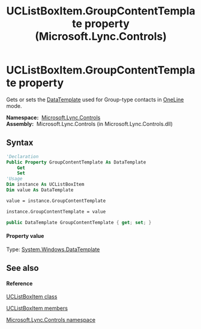 ﻿---
title: UCListBoxItem.GroupContentTemplate property  (Microsoft.Lync.Controls)
TOCTitle: 'GroupContentTemplate property '
ms:assetid: P:Microsoft.Lync.Controls.UCListBoxItem.GroupContentTemplate_DI_3_UC_OCS14MrefLyncWPF
ms:mtpsurl: https://msdn.microsoft.com/en-us/library/microsoft.lync.controls.uclistboxitem.groupcontenttemplate_di_3_uc_ocs14mreflyncwpf(v=office.15)
ms:contentKeyID: 48597335
ms.date: 07/28/2014
mtps_version: v=office.15
f1_keywords:
- Microsoft.Lync.Controls.UCListBoxItem.GroupContentTemplate
dev_langs:
- CSharp
- JScript
- VB
- other
---

# UCListBoxItem.GroupContentTemplate property

Gets or sets the [DataTemplate](http://msdn2.microsoft.com/en-us/library/ms589297) used for Group-type contacts in [OneLine](contactlayoutoption-enumeration-microsoft-lync-controls_1.md) mode.

**Namespace:**  [Microsoft.Lync.Controls](microsoft-lync-controls-namespace_1.md)  
**Assembly:**  Microsoft.Lync.Controls (in Microsoft.Lync.Controls.dll)

## Syntax

``` vb
'Declaration
Public Property GroupContentTemplate As DataTemplate
    Get
    Set
'Usage
Dim instance As UCListBoxItem
Dim value As DataTemplate

value = instance.GroupContentTemplate

instance.GroupContentTemplate = value
```

``` csharp
public DataTemplate GroupContentTemplate { get; set; }
```

#### Property value

Type: [System.Windows.DataTemplate](http://msdn2.microsoft.com/en-us/library/ms589297)  

## See also

#### Reference

[UCListBoxItem class](uclistboxitem-class-microsoft-lync-controls_1.md)

[UCListBoxItem members](uclistboxitem-members-microsoft-lync-controls_1.md)

[Microsoft.Lync.Controls namespace](microsoft-lync-controls-namespace_1.md)

